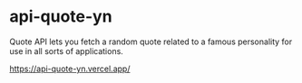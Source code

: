 # api-quote-yn
 
Quote API lets you fetch a random quote related to a famous personality for use in all sorts of applications.

https://api-quote-yn.vercel.app/
